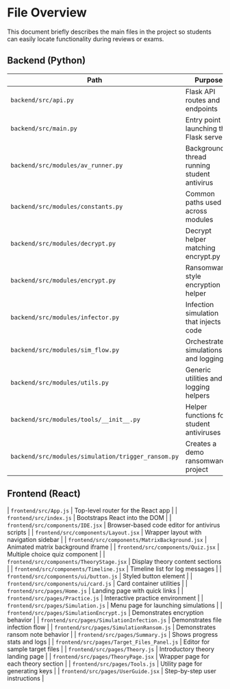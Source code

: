 # File Overview

This document briefly describes the main files in the project so students can easily locate functionality during reviews or exams.

## Backend (Python)

| Path | Purpose |
| --- | --- |
| `backend/src/api.py` | Flask API routes and endpoints |
| `backend/src/main.py` | Entry point launching the Flask server |
| `backend/src/modules/av_runner.py` | Background thread running student antivirus |
| `backend/src/modules/constants.py` | Common paths used across modules |
| `backend/src/modules/decrypt.py` | Decrypt helper matching encrypt.py |
| `backend/src/modules/encrypt.py` | Ransomware-style encryption helper |
| `backend/src/modules/infector.py` | Infection simulation that injects code |
| `backend/src/modules/sim_flow.py` | Orchestrates simulations and logging |
| `backend/src/modules/utils.py` | Generic utilities and logging helpers |
| `backend/src/modules/tools/__init__.py` | Helper functions for student antiviruses |
| `backend/src/modules/simulation/trigger_ransom.py` | Creates a demo ransomware project |

## Frontend (React)

| `frontend/src/App.js` | Top-level router for the React app |
| `frontend/src/index.js` | Bootstraps React into the DOM |
| `frontend/src/components/IDE.jsx` | Browser-based code editor for antivirus scripts |
| `frontend/src/components/Layout.jsx` | Wrapper layout with navigation sidebar |
| `frontend/src/components/MatrixBackground.jsx` | Animated matrix background iframe |
| `frontend/src/components/Quiz.jsx` | Multiple choice quiz component |
| `frontend/src/components/TheoryStage.jsx` | Display theory content sections |
| `frontend/src/components/Timeline.jsx` | Timeline list for log messages |
| `frontend/src/components/ui/button.js` | Styled button element |
| `frontend/src/components/ui/card.js` | Card container utilities |
| `frontend/src/pages/Home.js` | Landing page with quick links |
| `frontend/src/pages/Practice.js` | Interactive practice environment |
| `frontend/src/pages/Simulation.js` | Menu page for launching simulations |
| `frontend/src/pages/SimulationEncrypt.js` | Demonstrates encryption behavior |
| `frontend/src/pages/SimulationInfection.js` | Demonstrates file infection flow |
| `frontend/src/pages/SimulationRansom.js` | Demonstrates ransom note behavior |
| `frontend/src/pages/Summary.js` | Shows progress stats and logs |
| `frontend/src/pages/Target_Files_Panel.js` | Editor for sample target files |
| `frontend/src/pages/Theory.js` | Introductory theory landing page |
| `frontend/src/pages/TheoryPage.jsx` | Wrapper page for each theory section |
| `frontend/src/pages/Tools.js` | Utility page for generating keys |
| `frontend/src/pages/UserGuide.jsx` | Step-by-step user instructions |
